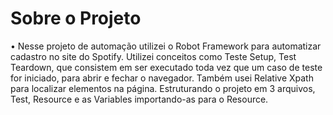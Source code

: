 # Sobre o Projeto 

• Nesse projeto de automação utilizei o Robot Framework para automatizar cadastro no site do Spotify. 
Utilizei conceitos como Teste Setup, Test Teardown, que consistem em ser executado toda vez que um caso de teste for iniciado, para abrir e fechar o navegador. 
Também usei Relative Xpath para localizar elementos na página. Estruturando o projeto em 3 arquivos, Test, Resource e as Variables importando-as para o Resource.

